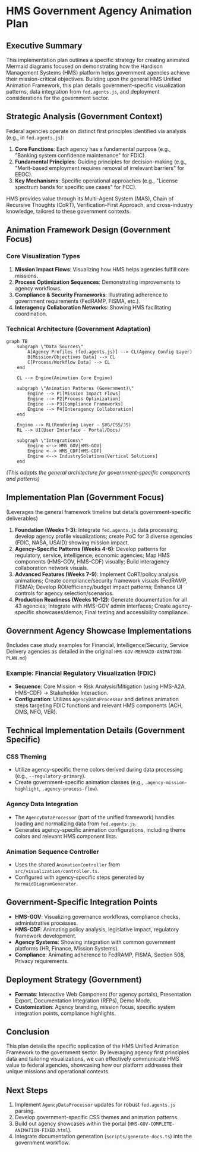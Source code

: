 # HMS Government Agency Animation Plan

## Executive Summary

This implementation plan outlines a specific strategy for creating animated Mermaid diagrams focused on demonstrating how the Hardison Management Systems (HMS) platform helps government agencies achieve their mission-critical objectives. Building upon the general HMS Unified Animation Framework, this plan details government-specific visualization patterns, data integration from `fed.agents.js`, and deployment considerations for the government sector.

## Strategic Analysis (Government Context)

Federal agencies operate on distinct first principles identified via analysis (e.g., in `fed.agents.js`):

1.  **Core Functions**: Each agency has a fundamental purpose (e.g., \"Banking system confidence maintenance\" for FDIC).
2.  **Fundamental Principles**: Guiding principles for decision-making (e.g., \"Merit-based employment requires removal of irrelevant barriers\" for EEOC).
3.  **Key Mechanisms**: Specific operational approaches (e.g., \"License spectrum bands for specific use cases\" for FCC).

HMS provides value through its Multi-Agent System (MAS), Chain of Recursive Thoughts (CoRT), Verification-First Approach, and cross-industry knowledge, tailored to these government contexts.

## Animation Framework Design (Government Focus)

### Core Visualization Types

1.  **Mission Impact Flows**: Visualizing how HMS helps agencies fulfill core missions.
2.  **Process Optimization Sequences**: Demonstrating improvements to agency workflows.
3.  **Compliance & Security Frameworks**: Illustrating adherence to government requirements (FedRAMP, FISMA, etc.).
4.  **Interagency Collaboration Networks**: Showing HMS facilitating coordination.

### Technical Architecture (Government Adaptation)

```mermaid
graph TB
    subgraph \"Data Sources\"
        A[Agency Profiles (fed.agents.js)] --> CL(Agency Config Layer)
        B[Mission/Objectives Data] --> CL
        C[Process/Workflow Data] --> CL
    end
    
    CL --> Engine(Animation Core Engine)
    
    subgraph \"Animation Patterns (Government)\"
        Engine --> P1[Mission Impact Flows]
        Engine --> P2[Process Optimization]
        Engine --> P3[Compliance Frameworks]
        Engine --> P4[Interagency Collaboration]
    end
    
    Engine --> RL(Rendering Layer - SVG/CSS/JS)
    RL --> UI(User Interface - Portal/Docs)
    
    subgraph \"Integrations\"
        Engine <--> HMS_GOV[HMS-GOV]
        Engine <--> HMS_CDF[HMS-CDF]
        Engine <--> IndustrySolutions[Vertical Solutions]
    end
```
*(This adapts the general architecture for government-specific components and patterns)*

## Implementation Plan (Government Focus)

(Leverages the general framework timeline but details government-specific deliverables)

1.  **Foundation (Weeks 1-3)**: Integrate `fed.agents.js` data processing; develop agency profile visualizations; create PoC for 3 diverse agencies (FDIC, NASA, USAID) showing mission impact.
2.  **Agency-Specific Patterns (Weeks 4-6)**: Develop patterns for regulatory, service, intelligence, economic agencies; Map HMS components (HMS-GOV, HMS-CDF) visually; Build interagency collaboration network visuals.
3.  **Advanced Features (Weeks 7-9)**: Implement CoRT/policy analysis animations; Create compliance/security framework visuals (FedRAMP, FISMA); Develop ROI/efficiency/budget impact patterns; Enhance UI controls for agency selection/scenarios.
4.  **Production Readiness (Weeks 10-12)**: Generate documentation for all 43 agencies; Integrate with HMS-GOV admin interfaces; Create agency-specific showcases/demos; Final testing and accessibility compliance.

## Government Agency Showcase Implementations

(Includes case study examples for Financial, Intelligence/Security, Service Delivery agencies as detailed in the original `HMS-GOV-MERMAID-ANIMATION-PLAN.md`)

### Example: Financial Regulatory Visualization (FDIC)

-   **Sequence**: Core Mission -> Risk Analysis/Mitigation (using HMS-A2A, HMS-CDF) -> Stakeholder Interaction.
-   **Configuration**: Utilizes `AgencyDataProcessor` and defines animation steps targeting FDIC functions and relevant HMS components (ACH, OMS, NFO, VER).

## Technical Implementation Details (Government Specific)

### CSS Theming

-   Utilize agency-specific theme colors derived during data processing (e.g., `--regulatory-primary`).
-   Create government-specific animation classes (e.g., `.agency-mission-highlight`, `.agency-process-flow`).

### Agency Data Integration

-   The `AgencyDataProcessor` (part of the unified framework) handles loading and normalizing data from `fed.agents.js`.
-   Generates agency-specific animation configurations, including theme colors and relevant HMS component lists.

### Animation Sequence Controller

-   Uses the shared `AnimationController` from `src/visualization/controller.ts`.
-   Configured with agency-specific steps generated by `MermaidDiagramGenerator`.

## Government-Specific Integration Points

-   **HMS-GOV**: Visualizing governance workflows, compliance checks, administrative processes.
-   **HMS-CDF**: Animating policy analysis, legislative impact, regulatory framework development.
-   **Agency Systems**: Showing integration with common government platforms (HR, Finance, Mission Systems).
-   **Compliance**: Animating adherence to FedRAMP, FISMA, Section 508, Privacy requirements.

## Deployment Strategy (Government)

-   **Formats**: Interactive Web Component (for agency portals), Presentation Export, Documentation Integration (RFPs), Demo Mode.
-   **Customization**: Agency branding, mission focus, specific system integration points, compliance highlights.

## Conclusion

This plan details the specific application of the HMS Unified Animation Framework to the government sector. By leveraging agency first principles data and tailoring visualizations, we can effectively communicate HMS value to federal agencies, showcasing how our platform addresses their unique missions and operational contexts.

## Next Steps

1.  Implement `AgencyDataProcessor` updates for robust `fed.agents.js` parsing.
2.  Develop government-specific CSS themes and animation patterns.
3.  Build out agency showcases within the portal (`HMS-GOV-COMPLETE-ANIMATION-FIXED.html`).
4.  Integrate documentation generation (`scripts/generate-docs.ts`) into the government workflow. 